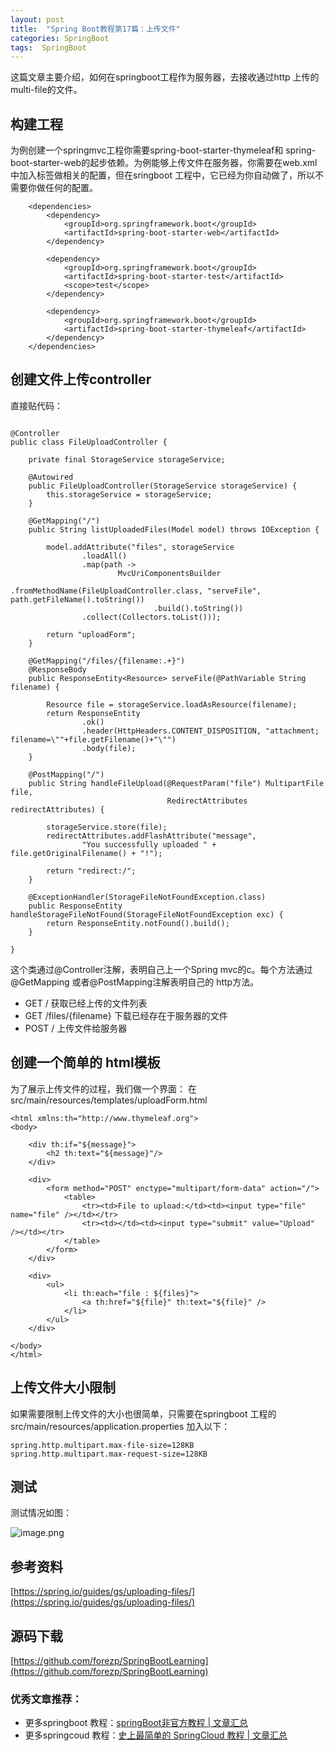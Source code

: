 ```yaml
---
layout: post
title:  "Spring Boot教程第17篇：上传文件"
categories: SpringBoot
tags:  SpringBoot
---
```





这篇文章主要介绍，如何在springboot工程作为服务器，去接收通过http 上传的multi-file的文件。

<!--more-->


## 构建工程

为例创建一个springmvc工程你需要spring-boot-starter-thymeleaf和 spring-boot-starter-web的起步依赖。为例能够上传文件在服务器，你需要在web.xml中加入<multipart-config>标签做相关的配置，但在sringboot 工程中，它已经为你自动做了，所以不需要你做任何的配置。


```
	<dependencies>
		<dependency>
			<groupId>org.springframework.boot</groupId>
			<artifactId>spring-boot-starter-web</artifactId>
		</dependency>

		<dependency>
			<groupId>org.springframework.boot</groupId>
			<artifactId>spring-boot-starter-test</artifactId>
			<scope>test</scope>
		</dependency>

		<dependency>
			<groupId>org.springframework.boot</groupId>
			<artifactId>spring-boot-starter-thymeleaf</artifactId>
		</dependency>
	</dependencies>

```

## 创建文件上传controller

直接贴代码：

```

@Controller
public class FileUploadController {

    private final StorageService storageService;

    @Autowired
    public FileUploadController(StorageService storageService) {
        this.storageService = storageService;
    }

    @GetMapping("/")
    public String listUploadedFiles(Model model) throws IOException {

        model.addAttribute("files", storageService
                .loadAll()
                .map(path ->
                        MvcUriComponentsBuilder
                                .fromMethodName(FileUploadController.class, "serveFile", path.getFileName().toString())
                                .build().toString())
                .collect(Collectors.toList()));

        return "uploadForm";
    }

    @GetMapping("/files/{filename:.+}")
    @ResponseBody
    public ResponseEntity<Resource> serveFile(@PathVariable String filename) {

        Resource file = storageService.loadAsResource(filename);
        return ResponseEntity
                .ok()
                .header(HttpHeaders.CONTENT_DISPOSITION, "attachment; filename=\""+file.getFilename()+"\"")
                .body(file);
    }

    @PostMapping("/")
    public String handleFileUpload(@RequestParam("file") MultipartFile file,
                                   RedirectAttributes redirectAttributes) {

        storageService.store(file);
        redirectAttributes.addFlashAttribute("message",
                "You successfully uploaded " + file.getOriginalFilename() + "!");

        return "redirect:/";
    }

    @ExceptionHandler(StorageFileNotFoundException.class)
    public ResponseEntity handleStorageFileNotFound(StorageFileNotFoundException exc) {
        return ResponseEntity.notFound().build();
    }

}

```

这个类通过@Controller注解，表明自己上一个Spring mvc的c。每个方法通过
@GetMapping 或者@PostMapping注解表明自己的 http方法。

* GET / 获取已经上传的文件列表
* GET /files/{filename}  下载已经存在于服务器的文件
* POST / 上传文件给服务器

## 创建一个简单的 html模板

为了展示上传文件的过程，我们做一个界面：
在src/main/resources/templates/uploadForm.html

```
<html xmlns:th="http://www.thymeleaf.org">
<body>

	<div th:if="${message}">
		<h2 th:text="${message}"/>
	</div>

	<div>
		<form method="POST" enctype="multipart/form-data" action="/">
			<table>
				<tr><td>File to upload:</td><td><input type="file" name="file" /></td></tr>
				<tr><td></td><td><input type="submit" value="Upload" /></td></tr>
			</table>
		</form>
	</div>

	<div>
		<ul>
			<li th:each="file : ${files}">
				<a th:href="${file}" th:text="${file}" />
			</li>
		</ul>
	</div>

</body>
</html>
```

## 上传文件大小限制

如果需要限制上传文件的大小也很简单，只需要在springboot 工程的src/main/resources/application.properties 加入以下：

```
spring.http.multipart.max-file-size=128KB
spring.http.multipart.max-request-size=128KB

```


## 测试

测试情况如图：


![image.png](http://upload-images.jianshu.io/upload_images/2279594-5f398faeb076e37e.png?imageMogr2/auto-orient/strip%7CimageView2/2/w/1240)

## 参考资料

[https://spring.io/guides/gs/uploading-files/](https://spring.io/guides/gs/uploading-files/)

## 源码下载
[https://github.com/forezp/SpringBootLearning](https://github.com/forezp/SpringBootLearning)

### 优秀文章推荐：

* 更多springboot 教程：[springBoot非官方教程 | 文章汇总](http://blog.csdn.net/forezp/article/details/70341818)
* 更多springcoud 教程：[史上最简单的 SpringCloud 教程 |  文章汇总](http://blog.csdn.net/forezp/article/details/70148833)
